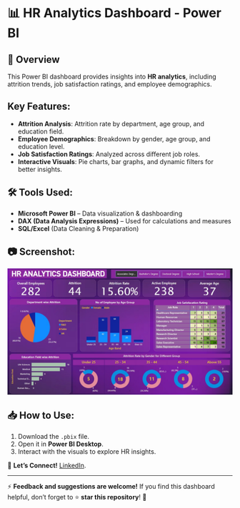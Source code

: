 # 📊 HR Analytics Dashboard - Power BI

## 📌 Overview
This Power BI dashboard provides insights into **HR analytics**, including attrition trends, job satisfaction ratings, and employee demographics.

## Key Features:
- **Attrition Analysis**: Attrition rate by department, age group, and education field.
- **Employee Demographics**: Breakdown by gender, age group, and education level.
- **Job Satisfaction Ratings**: Analyzed across different job roles.
- **Interactive Visuals**: Pie charts, bar graphs, and dynamic filters for better insights.

## 🛠️ Tools Used:
- **Microsoft Power BI** – Data visualization & dashboarding
- **DAX (Data Analysis Expressions)** – Used for calculations and measures
- **SQL/Excel** (Data Cleaning & Preparation)

## 📷 Screenshot:
![HR Analytics Dashboard](https://github.com/datasujeet/HR-Analytics-Dashboard-PowerBI/blob/c329ec629f0cddaa888fd21c9f0b450aa5b3e14c/HR_Analytics_Dashboard.jpg)

## 📥 How to Use:
1. Download the `.pbix` file.
2. Open it in **Power BI Desktop**.
3. Interact with the visuals to explore HR insights.

📌 **Let’s Connect!** [LinkedIn](https://www.linkedin.com/in/sujeetdatascience1/).

---

⚡ **Feedback and suggestions are welcome!** If you find this dashboard helpful, don’t forget to ⭐ **star this repository**! 🚀

